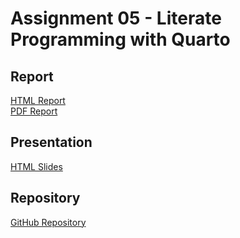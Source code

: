 # Assignment 05 - Literate Programming with Quarto

## Report
[HTML Report](file:///Users/symgg/Desktop/QTM350/assignment05.html)  
[PDF Report](assignment05.pdf)

## Presentation
[HTML Slides](file:///Users/symgg/Desktop/QTM350/assignment05_presentation.html#/title-slide)

## Repository
[GitHub Repository](https://github.com/your-username/qtm350-assignment05)
